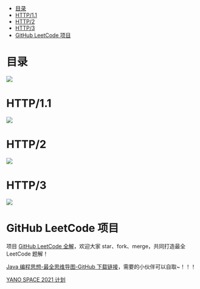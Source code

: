 <!-- TOC -->

- [目录](#目录)
- [HTTP/1.1](#http11)
- [HTTP/2](#http2)
- [HTTP/3](#http3)
- [GitHub LeetCode 项目](#github-leetcode-项目)

<!-- /TOC -->

# 目录

![](http://yano.oss-cn-beijing.aliyuncs.com/blog/20210422134848.png?x-oss-process=style/yano)


# HTTP/1.1

![](http://yano.oss-cn-beijing.aliyuncs.com/blog/20210422134921.png?x-oss-process=style/yano)

# HTTP/2

![](http://yano.oss-cn-beijing.aliyuncs.com/blog/20210422135040.png?x-oss-process=style/yano)

# HTTP/3

![](http://yano.oss-cn-beijing.aliyuncs.com/blog/20210422135111.png?x-oss-process=style/yano)

# GitHub LeetCode 项目

项目 [GitHub LeetCode 全解](https://github.com/LjyYano/LeetCode)，欢迎大家 star、fork、merge，共同打造最全 LeetCode 题解！

[Java 编程思想-最全思维导图-GitHub 下载链接](https://github.com/LjyYano/Thinking_in_Java_MindMapping)，需要的小伙伴可以自取~！！！

[YANO SPACE 2021 计划](https://www.notion.so/YANO-SPACE-2021-ff42bde7acd1467eb3ae63dc0d4a9f8c)